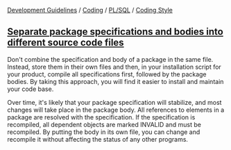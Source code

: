 [Development Guidelines](../../../../README.md) / [Coding](../../../../README.md#coding) / [PL/SQL](../../../../README.md#coding_pl_sql) / [Coding Style](../../../../doc/coding/pl_sql/coding_style.md)

## [Separate package specifications and bodies into different source code files](../../../../doc/coding/pl_sql/coding_style.md#SeparateSpecBody)

Don't combine the specification and body of a package in the same file. Instead, store them in their own files and then, in your installation script for your product, compile all specifications first, followed by the package bodies. By taking this approach, you will find it easier to install and maintain your code base.

Over time, it's likely that your package specification will stabilize, and most changes will take place in the package body. All references to elements in a package are resolved with the specification. If the specification is recompiled, all dependent objects are marked INVALID and must be recompiled. By putting the body in its own file, you can change and recompile it without affecting the status of any other programs.
